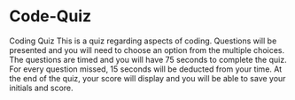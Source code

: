# Code-Quiz
Coding Quiz
This is a quiz regarding aspects of coding.
Questions will be presented and you will need to choose an option from the multiple choices.
The questions are timed and you will have 75 seconds to complete the quiz.
For every question missed, 15 seconds will be deducted from your time.
At the end of the quiz, your score will display and you will be able to save your initials and score.